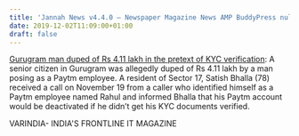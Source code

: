 ```yaml
---
title: 'Jannah News v4.4.0 – Newspaper Magazine News AMP BuddyPress nulled'
date: 2019-12-02T11:09:00+01:00
draft: false
---
```


[Gurugram man duped of Rs 4.11 lakh in the pretext of KYC verification](https://varindia.com/news/gurugram-man-duped-of-rs-411-lakh-in-the-pretext-of-kyc-verification#.XeTjTMyOR3o.blogger): A senior citizen in Gurugram was allegedly duped of Rs 4.11 lakh by a man posing as a Paytm employee. A resident of Sector 17, Satish Bhalla (78) received a call on November 19 from a caller who identified himself as a Paytm employee named Rahul and informed Bhalla that his Paytm account would be deactivated if he didn’t get his KYC documents verified.  
  
VARINDIA- INDIA'S FRONTLINE IT MAGAZINE
